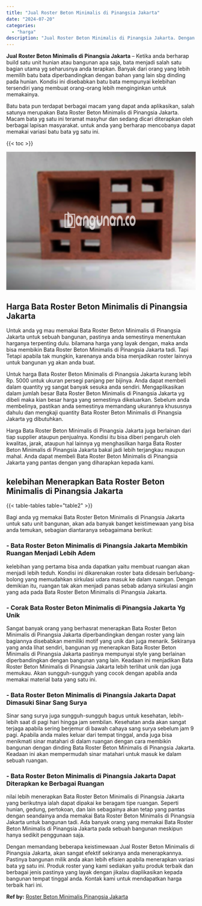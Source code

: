 ```yaml
---
title: "Jual Roster Beton Minimalis di Pinangsia Jakarta"
date: "2024-07-20"
categories: 
  - "harga"
description: "Jual Roster Beton Minimalis di Pinangsia Jakarta. Dengan memandang beberapa keistimewaan Jual Roster Beton Minimalis di Pinangsia Jakarta, akan sangat efekti..."
---
```


**Jual Roster Beton Minimalis di Pinangsia Jakarta** – Ketika anda berharap build satu unit hunian atau bangunan apa saja, bata menjadi salah satu bagian utama yg seharusnya anda terapkan. Banyak dari orang yang lebih memilih batu bata diperbandingkan dengan bahan yang lain sbg dinding pada hunian. Kondisi ini disebabkan batu bata mempunyai kelebihan tersendiri yang membuat orang-orang lebih menginginkan untuk memakainya.

Batu bata pun terdapat berbagai macam yang dapat anda aplikasikan, salah satunya merupakan Bata Roster Beton Minimalis di Pinangsia Jakarta. Macam bata yg satu ini teramat masyhur dan sedang dicari diterapkan oleh berbagai lapisan masyarakat. untuk anda yang berharap mencobanya dapat memakai variasi batu bata yg satu ini.

{{< toc >}}

![Jual Roster Beton Minimalis di Pinangsia Jakarta](/images/bata-roster-minimalis-09.png)

## Harga Bata Roster Beton Minimalis di Pinangsia Jakarta

Untuk anda yg mau memakai Bata Roster Beton Minimalis di Pinangsia Jakarta untuk sebuah bangunan, pastinya anda semestinya menentukan harganya terpenting dulu. bilamana harga yang layak dengan, maka anda bisa membikin Bata Roster Beton Minimalis di Pinangsia Jakarta tadi. Tapi Tetapi apabila tak mungkin, karenanya anda bisa menjadikan roster lainnya untuk bangunan yg akan anda buat.

Untuk harga Bata Roster Beton Minimalis di Pinangsia Jakarta kurang lebih Rp. 5000 untuk ukuran persegi panjang per bijinya. Anda dapat membeli dalam quantity yg sangat banyak sesuka anda sendiri. Mengaplikasikan dalam jumlah besar Bata Roster Beton Minimalis di Pinangsia Jakarta yg dibeli maka kian besar harga yang semestinya dikeluarkan. Sebelum anda membelinya, pastikan anda semestinya memandang ukurannya khususnya dahulu dan mengkaji quantity Bata Roster Beton Minimalis di Pinangsia Jakarta yg dibutuhkan.

Harga Bata Roster Beton Minimalis di Pinangsia Jakarta juga berlainan dari tiap supplier ataupun penjualnya. Kondisi itu bisa diberi pengaruh oleh kwalitas, jarak, ataupun hal lainnya yg menghasilkan harga Bata Roster Beton Minimalis di Pinangsia Jakarta bakal jadi lebih terjangkau maupun mahal. Anda dapat membeli Bata Roster Beton Minimalis di Pinangsia Jakarta yang pantas dengan yang diharapkan kepada kami.

## kelebihan Menerapkan Bata Roster Beton Minimalis di Pinangsia Jakarta

{{< table-tables table="table2" >}}

Bagi anda yg memakai Bata Roster Beton Minimalis di Pinangsia Jakarta untuk satu unit bangunan, akan ada banyak banget keistimewaan yang bisa anda temukan, sebagian diantaranya sebagaimana berikut:

### \- Bata Roster Beton Minimalis di Pinangsia Jakarta Membikin Ruangan Menjadi Lebih Adem

kelebihan yang pertama bisa anda dapatkan yaitu membuat ruangan akan menjadi lebih teduh. Kondisi ini dikarenakan roster bata didesain berlubang-bolong yang memudahkan sirkulasi udara masuk ke dalam ruangan. Dengan demikian itu, ruangan tak akan menjadi panas sebab adanya sirkulasi angin yang ada pada Bata Roster Beton Minimalis di Pinangsia Jakarta.

### \- Corak Bata Roster Beton Minimalis di Pinangsia Jakarta Yg Unik

Sangat banyak orang yang berhasrat menerapkan Bata Roster Beton Minimalis di Pinangsia Jakarta diperbandingkan dengan roster yang lain bagiannya disebabkan memiliki motif yang unik dan juga menarik. Sekiranya yang anda lihat sendiri, bangunan yg menerapkan Bata Roster Beton Minimalis di Pinangsia Jakarta pastinya mempunyai style yang berlainan diperbandingkan dengan bangunan yang lain. Keadaan ini menjadikan Bata Roster Beton Minimalis di Pinangsia Jakarta lebih terlihat unik dan juga memukau. Akan sungguh-sungguh yang cocok dengan apabila anda memakai material bata yang satu ini.

### \- Bata Roster Beton Minimalis di Pinangsia Jakarta Dapat Dimasuki Sinar Sang Surya

Sinar sang surya juga sungguh-sungguh bagus untuk kesehatan, lebih-lebih saat di pagi hari hingga jam sembilan. Kesehatan anda akan sangat terjaga apabila sering berjemur di bawah cahaya sang surya sebelum jam 9 pagi. Apabila anda males keluar dari tempat tinggal, anda juga bisa menikmati sinar matahari di dalam ruangan dengan cara membikin bangunan dengan dinding Bata Roster Beton Minimalis di Pinangsia Jakarta. Keadaan ini akan mempermudah sinar matahari untuk masuk ke dalam sebuah ruangan.

### \- Bata Roster Beton Minimalis di Pinangsia Jakarta Dapat Diterapkan ke Berbagai Ruangan

nilai lebih menerapkan Bata Roster Beton Minimalis di Pinangsia Jakarta yang berikutnya ialah dapat dipakai ke beragam tipe ruangan. Seperti hunian, gedung, pertokoan, dan lain sebagainya akan tetap yang pantas dengan seandainya anda memakai Bata Roster Beton Minimalis di Pinangsia Jakarta untuk bangunan tadi. Ada banyak orang yang memakai Bata Roster Beton Minimalis di Pinangsia Jakarta pada sebuah bangunan meskipun hanya sedikit penggunaan saja.

Dengan memandang beberapa keistimewaan Jual Roster Beton Minimalis di Pinangsia Jakarta, akan sangat efektif sekiranya anda menerapkannya. Pastinya bangunan milik anda akan lebih efisien apabila menerapkan variasi bata yg satu ini. Produk roster yang kami sediakan yaitu produk terbaik dan berbagai jenis pastinya yang layak dengan jikalau diaplikasikan kepada bangunan tempat tinggal anda. Kontak kami untuk mendapatkan harga terbaik hari ini.

**Ref by:** [Roster Beton Minimalis Pinangsia Jakarta](https://id.wikipedia.org/wiki/Roster)
